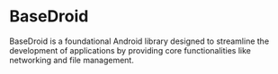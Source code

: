 # BaseDroid
BaseDroid is a foundational Android library designed to streamline the development of applications by providing core functionalities like networking and file management.
